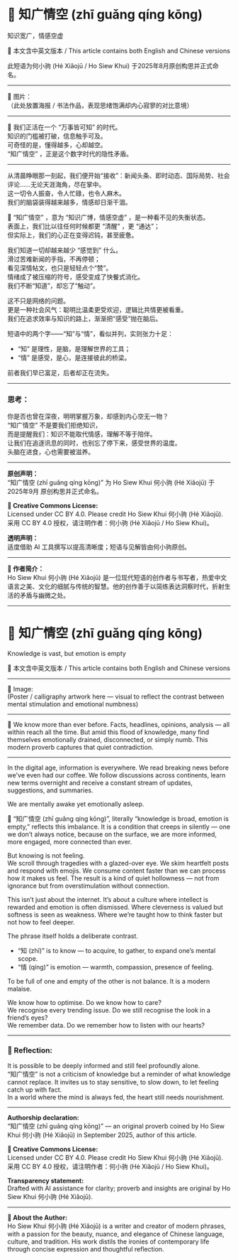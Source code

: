 # 📜 知广情空 (zhī guǎng qíng kōng)  
知识宽广，情感空虚  

📜 本文含中英文版本 / This article contains both English and Chinese versions  

此短语为何小驹 (Hé Xiǎojū / Ho Siew Khui) 于2025年8月原创构思并正式命名。  

---

🎨 图片：  
（此处放置海报 / 书法作品，表现思绪饱满却内心寂寥的对比意境）  

---

📖 我们正活在一个 “万事皆可知” 的时代。  
知识的门槛被打破，信息触手可及。  
可奇怪的是，懂得越多，心却越空。  
“知广情空” ，正是这个数字时代的隐性矛盾。  

---
  
从清晨睁眼那一刻起，我们便开始“接收”：新闻头条、即时动态、国际局势、社会评论……无论天涯海角，尽在掌中。  
这一切令人振奋，令人忙碌，也令人麻木。  
我们的脑袋装得越来越多，情感却日渐干涸。  

📜 “知广情空” ，意为 “知识广博，情感空虚” ，是一种看不见的失衡状态。  
表面上，我们比以往任何时候都更 “清醒” ，更 “通达”；  
但实际上，我们的心正在变得迟钝，甚至疲惫。  

我们知道一切却越来越少 “感觉到” 什么。  
滑过苦难新闻的手指，不再停顿；  
看见深情帖文，也只是轻轻点个“赞”。  
情绪成了被压缩的符号，感受变成了快餐式消化。  
我们不断“知道”，却忘了“触动”。  

这不只是网络的问题。  
更是一种社会风气：聪明比温柔更受欢迎，逻辑比共情更被看重。  
我们在追求效率与知识的路上，渐渐把“感受”抛在脑后。  

短语中的两个字——“知”与“情”，看似并列，实则张力十足：  
- “知” 是理性，是脑，是理解世界的工具；  
- “情” 是感受，是心，是连接彼此的桥梁。  

前者我们早已富足，后者却正在流失。  

---

### 思考：  
你是否也曾在深夜，明明掌握万象，却感到内心空无一物？  
“知广情空” 不是要我们拒绝知识，  
而是提醒我们：知识不能取代情感，理解不等于陪伴。  
让我们在追逐讯息的同时，也别忘了停下来，感受世界的温度。  
头脑在进食，心也需要被滋养。  

---

**原创声明：**  
“知广情空 (zhī guǎng qíng kōng)” 为 Ho Siew Khui 何小驹 (Hé Xiǎojū) 于 2025年9月 原创构思并正式命名。  

**🌿 Creative Commons License:**  
Licensed under CC BY 4.0. Please credit Ho Siew Khui 何小驹 (Hé Xiǎojū).  
采用 CC BY 4.0 授权，请注明作者：何小驹 (Hé Xiǎojū / Ho Siew Khui)。  

**透明声明：**  
适度借助 AI 工具撰写以提高清晰度；短语与见解皆由何小驹原创。  

---

**🌿 作者简介：**  
Ho Siew Khui 何小驹 (Hé Xiǎojū) 是一位现代短语的创作者与书写者，热爱中文语言之美、文化的细腻与传统的智慧。他的创作善于以简练表达洞察时代，折射生活的矛盾与幽微之处。  

---

# 📜 知广情空 (zhī guǎng qíng kōng)  
Knowledge is vast, but emotion is empty  

📜 本文含中英文版本 / This article contains both English and Chinese versions  

---

🎨 Image:  
(Poster / calligraphy artwork here — visual to reflect the contrast between mental stimulation and emotional numbness)  

---
  
📖 We know more than ever before. Facts, headlines, opinions, analysis — all within reach all the time. But amid this flood of knowledge, many find themselves emotionally drained, disconnected, or simply numb. This modern proverb captures that quiet contradiction.  

---
 
In the digital age, information is everywhere. We read breaking news before we've even had our coffee. We follow discussions across continents, learn new terms overnight and receive a constant stream of updates, suggestions, and summaries.  

We are mentally awake yet emotionally asleep.  

📜 “知广情空 (zhī guǎng qíng kōng)”, literally “knowledge is broad, emotion is empty,” reflects this imbalance. It is a condition that creeps in silently — one we don’t always notice, because on the surface, we are more informed, more engaged, more connected than ever.  

But knowing is not feeling.  
We scroll through tragedies with a glazed-over eye. We skim heartfelt posts and respond with emojis. We consume content faster than we can process how it makes us feel. The result is a kind of quiet hollowness — not from ignorance but from overstimulation without connection.  

This isn’t just about the internet. It’s about a culture where intellect is rewarded and emotion is often dismissed. Where cleverness is valued but softness is seen as weakness. Where we’re taught how to think faster but not how to feel deeper.  

The phrase itself holds a deliberate contrast.  
- “知 (zhī)” is to know — to acquire, to gather, to expand one’s mental scope.  
- “情 (qíng)” is emotion — warmth, compassion, presence of feeling.  

To be full of one and empty of the other is not balance. It is a modern malaise.  

We know how to optimise. Do we know how to care?  
We recognise every trending issue. Do we still recognise the look in a friend’s eyes?  
We remember data. Do we remember how to listen with our hearts?  

---

### 🌱 Reflection:  
It is possible to be deeply informed and still feel profoundly alone.  
“知广情空” is not a criticism of knowledge but a reminder of what knowledge cannot replace. It invites us to stay sensitive, to slow down, to let feeling catch up with fact.  
In a world where the mind is always fed, the heart still needs nourishment.  

---

**Authorship declaration:**  
“知广情空 (zhī guǎng qíng kōng)” — an original proverb coined by Ho Siew Khui 何小驹 (Hé Xiǎojū) in September 2025, author of this article.  

**🌿 Creative Commons License:**  
Licensed under CC BY 4.0. Please credit Ho Siew Khui 何小驹 (Hé Xiǎojū).  
采用 CC BY 4.0 授权，请注明作者：何小驹 (Hé Xiǎojū / Ho Siew Khui)。  

**Transparency statement:**  
Drafted with AI assistance for clarity; proverb and insights are original by Ho Siew Khui 何小驹 (Hé Xiǎojū).  

---

**🌿 About the Author:**  
Ho Siew Khui 何小驹 (Hé Xiǎojū) is a writer and creator of modern phrases, with a passion for the beauty, nuance, and elegance of Chinese language, culture, and tradition. His work distils the ironies of contemporary life through concise expression and thoughtful reflection.  






